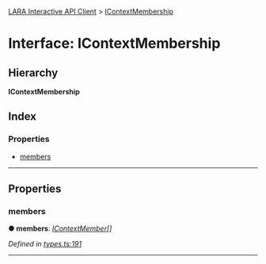 [LARA Interactive API Client](../README.md) > [IContextMembership](../interfaces/icontextmembership.md)

# Interface: IContextMembership

## Hierarchy

**IContextMembership**

## Index

### Properties

* [members](icontextmembership.md#members)

---

## Properties

<a id="members"></a>

###  members

**● members**: *[IContextMember](icontextmember.md)[]*

*Defined in [types.ts:191](../../../lara-typescript/src/interactive-api-client/types.ts#L191)*

___

